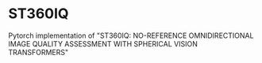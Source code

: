 # ST360IQ
Pytorch implementation of "ST360IQ: NO-REFERENCE OMNIDIRECTIONAL IMAGE QUALITY ASSESSMENT WITH SPHERICAL VISION TRANSFORMERS"
